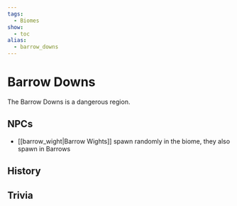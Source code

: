 ```yaml
---
tags:
  - Biomes
show:
  - toc
alias:
  - barrow_downs
---
```


####

# Barrow Downs

The Barrow Downs is a dangerous region.

## NPCs
- [[barrow_wight|Barrow Wights]] spawn randomly in the biome, they also spawn in Barrows

## History


## Trivia
